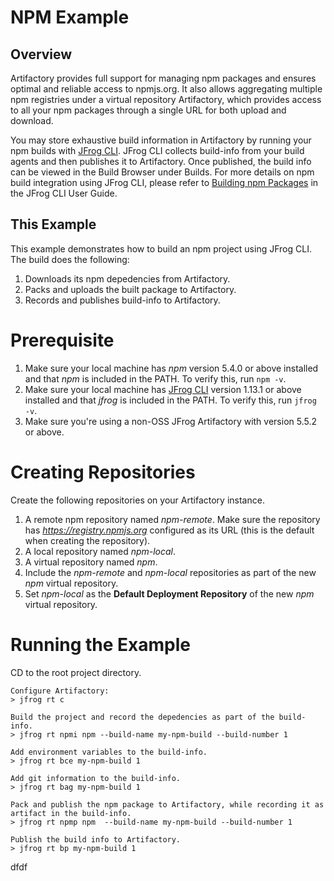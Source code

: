 # NPM Example
## Overview
Artifactory provides full support for managing npm packages and ensures optimal and reliable access to npmjs.org. It also allows aggregating multiple npm registries under a virtual repository Artifactory, which provides access to all your npm packages through a single URL for both upload and download.

You may store exhaustive build information in Artifactory by running your npm builds with [JFrog CLI](https://www.jfrog.com/confluence/display/CLI/JFrog+CLI). 
JFrog CLI collects build-info from your build agents and then publishes it to Artifactory. Once published, the build info can be viewed in the Build Browser under Builds.
For more details on npm build integration using JFrog CLI, please refer to [Building npm Packages](https://www.jfrog.com/confluence/display/CLI/CLI+for+JFrog+Artifactory#CLIforJFrogArtifactory-BuildingNpmPackages) in the JFrog CLI User Guide.  

## This Example
This example demonstrates how to build an npm project using JFrog CLI. The build does the following:
1. Downloads its npm depedencies from Artifactory.
2. Packs and uploads the built package to Artifactory.
3. Records and publishes build-info to Artifactory.

# Prerequisite
1. Make sure your local machine has *npm* version 5.4.0 or above installed and that *npm* is included in the PATH. To verify this, run ```npm -v```.
2. Make sure your local machine has [JFrog CLI](https://jfrog.com/getcli/) version 1.13.1 or above installed and that *jfrog* is included in the PATH. To verify this, run ```jfrog -v```.
2. Make sure you're using a non-OSS JFrog Artifactory with version 5.5.2 or above.

# Creating Repositories
Create the following repositories on your Artifactory instance.
1. A remote npm repository named *npm-remote*. Make sure the repository has *https://registry.npmjs.org* configured as its URL (this is the default when creating the repository).
2. A local repository named *npm-local*.
3. A virtual repository named *npm*. 
4. Include the *npm-remote* and *npm-local* repositories as part of the new *npm* virtual repository.
5. Set *npm-local* as the **Default Deployment Repository** of the new *npm* virtual repository.

# Running the Example
CD to the root project directory.
```
Configure Artifactory:
> jfrog rt c

Build the project and record the depedencies as part of the build-info.
> jfrog rt npmi npm --build-name my-npm-build --build-number 1

Add environment variables to the build-info.
> jfrog rt bce my-npm-build 1

Add git information to the build-info.
> jfrog rt bag my-npm-build 1

Pack and publish the npm package to Artifactory, while recording it as artifact in the build-info.
> jfrog rt npmp npm  --build-name my-npm-build --build-number 1

Publish the build info to Artifactory.
> jfrog rt bp my-npm-build 1
```

dfdf
